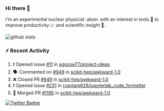 ### Hi there 👋 

I'm an experimental nuclear physicist :atom: with an interest in tools :wrench: to improve productivity :chart_with_upwards_trend: and scientific insight :telescope:.

![github stats](https://github-readme-stats.vercel.app/api?username=agoose77&show_icons=true&hide_rank=true&hide_title=true&bg_color=30,e76445,904e95&text_color=efe3ec&icon_color=efe3ec)
<!--
**agoose77/agoose77** is a ✨ _special_ ✨ repository because its `README.md` (this file) appears on your GitHub profile.

Here are some ideas to get you started:

- 🔭 I’m currently working on ...
- 🌱 I’m currently learning ...
- 👯 I’m looking to collaborate on ...
- 🤔 I’m looking for help with ...
- 💬 Ask me about ...
- 📫 How to reach me: ...
- 😄 Pronouns: ...
- ⚡ Fun fact: ...
-->

### :zap: Recent Activity
<!--START_SECTION:activity-->
1. ❗️ Opened issue [#11](https://github.com/agoose77/project-ideas/issues/11) in [agoose77/project-ideas](https://github.com/agoose77/project-ideas)
2. 🗣 Commented on [#949](https://github.com/scikit-hep/awkward-1.0/issues/949) in [scikit-hep/awkward-1.0](https://github.com/scikit-hep/awkward-1.0)
3. ❌ Closed PR [#949](https://github.com/scikit-hep/awkward-1.0/pull/949) in [scikit-hep/awkward-1.0](https://github.com/scikit-hep/awkward-1.0)
4. ❗️ Opened issue [#231](https://github.com/ryantam626/jupyterlab_code_formatter/issues/231) in [ryantam626/jupyterlab_code_formatter](https://github.com/ryantam626/jupyterlab_code_formatter)
5. 🎉 Merged PR [#1195](https://github.com/scikit-hep/awkward-1.0/pull/1195) in [scikit-hep/awkward-1.0](https://github.com/scikit-hep/awkward-1.0)
<!--END_SECTION:activity-->


[![Twitter Badge](https://img.shields.io/twitter/follow/agoose77?style=flat-square&logo=Twitter&logoColor=white&color=cornflowerblue)](https://twitter.com/agoose77)
